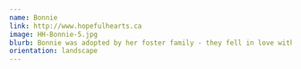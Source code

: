 ```yaml
---
name: Bonnie
link: http://www.hopefulhearts.ca
image: HH-Bonnie-5.jpg
blurb: Bonnie was adopted by her foster family - they fell in love with her and couldn't imagine her anywhere else!
orientation: landscape
---
```

